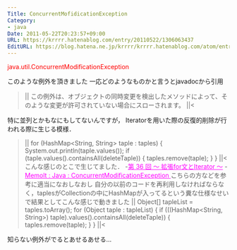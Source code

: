```yaml
---
Title: ConcurrentMofidicationException
Category:
- java
Date: 2011-05-22T20:23:57+09:00
URL: https://krrrr.hatenablog.com/entry/20110522/1306063437
EditURL: https://blog.hatena.ne.jp/krrrr/krrrr.hatenablog.com/atom/entry/11696248318756263082
---
```


<span class="deco" style="color:#FF0000;">java.util.ConcurrentModificationException</span>

このような例外を頂きました
一応どのようなものかと言うとjavadocから引用
>||
この例外は、オブジェクトの同時変更を検出したメソッドによって、そのような変更が許可されていない場合にスローされます。 
||<

特に並列とかもなにもしてないんですが，
Iteratorを用いた際の反復的削除が行われる際に生じる模様．
>||
for (HashMap<String, String> taple : taples) {
	System.out.println(taple.values());
	if (taple.values().containsAll(deleteTaple)) {
		taples.remove(taple);
	}
}
||<
こんな感じのとこで生じてました．
-<a href="http://www.eeb.co.jp/2008/01/_36_foriterator.html" style="color:#ff00ff">第 36 回 〜 拡張for文とIterator 〜</a>
-<a href="http://osca-note.blogspot.com/2009/11/java-concurrentmodificationexception.html" style="color:#ff00ff">Memolt : Java : ConcurrentModificationException </a>
こちらの方などを参考に適当になおしなおし
自分の以前のコードを再利用しなければならなく，taplesがCollectionの中にHashMapが入ってるという糞な仕様なせいで結果としてこんな感じで動きました
>||
Object[] tapleList = taples.toArray();
for (Object taple : tapleList) {
	if (((HashMap<String, String>) taple).values().containsAll(deleteTaple)) {
		taples.remove(taple);
	}
}
||<

知らない例外がでるとあせるあせる…
